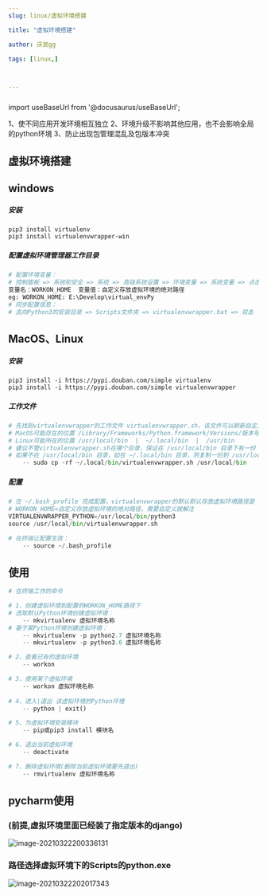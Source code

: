 ```yaml
---
slug: linux/虚拟环境搭建

title: "虚拟环境搭建" 

author: 庆民gg

tags: [linux,]



---
```




#####

import useBaseUrl from '@docusaurus/useBaseUrl';

1、使不同应用开发环境相互独立
2、环境升级不影响其他应用，也不会影响全局的python环境
3、防止出现包管理混乱及包版本冲突

<!-- truncate -->

## 虚拟环境搭建

## windows

##### 安装

```
pip3 install virtualenv
pip3 install virtualenvwrapper-win
```

##### 配置虚拟环境管理器工作目录

```python
# 配置环境变量：
# 控制面板 => 系统和安全 => 系统 => 高级系统设置 => 环境变量 => 系统变量 => 点击新建 => 填入变量名与值
变量名：WORKON_HOME  变量值：自定义存放虚拟环境的绝对路径
eg: WORKON_HOME: E:\Develop\virtual_envPy
# 同步配置信息：
# 去向Python3的安装目录 => Scripts文件夹 => virtualenvwrapper.bat => 双击
```

## MacOS、Linux

##### 安装

```
pip3 install -i https://pypi.douban.com/simple virtualenv
pip3 install -i https://pypi.douban.com/simple virtualenvwrapper
```

##### 工作文件

```python
# 先找到virtualenvwrapper的工作文件 virtualenvwrapper.sh，该文件可以刷新自定义配置，但需要找到它
# MacOS可能存在的位置 /Library/Frameworks/Python.framework/Versions/版本号文件夹/bin
# Linux可能所在的位置 /usr/local/bin  |  ~/.local/bin  |  /usr/bin
# 建议不管virtualenvwrapper.sh在哪个目录，保证在 /usr/local/bin 目录下有一份
# 如果不在 /usr/local/bin 目录，如在 ~/.local/bin 目录，则复制一份到 /usr/local/bin 目录
	-- sudo cp -rf ~/.local/bin/virtualenvwrapper.sh /usr/local/bin
```

##### 配置

```python
# 在 ~/.bash_profile 完成配置，virtualenvwrapper的默认默认存放虚拟环境路径是 ~/.virtualenvs
# WORKON_HOME=自定义存放虚拟环境的绝对路径，需要自定义就解注
VIRTUALENVWRAPPER_PYTHON=/usr/local/bin/python3
source /usr/local/bin/virtualenvwrapper.sh

# 在终端让配置生效：
	-- source ~/.bash_profile
```

## 使用

```python
# 在终端工作的命令

# 1、创建虚拟环境到配置的WORKON_HOME路径下
# 选取默认Python环境创建虚拟环境：
	-- mkvirtualenv 虚拟环境名称
# 基于某Python环境创建虚拟环境：
	-- mkvirtualenv -p python2.7 虚拟环境名称
	-- mkvirtualenv -p python3.6 虚拟环境名称

# 2、查看已有的虚拟环境
	-- workon

# 3、使用某个虚拟环境
	-- workon 虚拟环境名称
	
# 4、进入|退出 该虚拟环境的Python环境
	-- python | exit()

# 5、为虚拟环境安装模块
	-- pip或pip3 install 模块名

# 6、退出当前虚拟环境
	-- deactivate

# 7、删除虚拟环境(删除当前虚拟环境要先退出)
	-- rmvirtualenv 虚拟环境名称
```

## pycharm使用

### (前提,虚拟环境里面已经装了指定版本的django)

![image-20210322200336131](https://gitee.com/JqM1n/biog-image/raw/master/20210322200343.png)

### 路径选择虚拟环境下的Scripts的python.exe

![image-20210322202017343](https://gitee.com/JqM1n/biog-image/raw/master/20210322202017.png)

